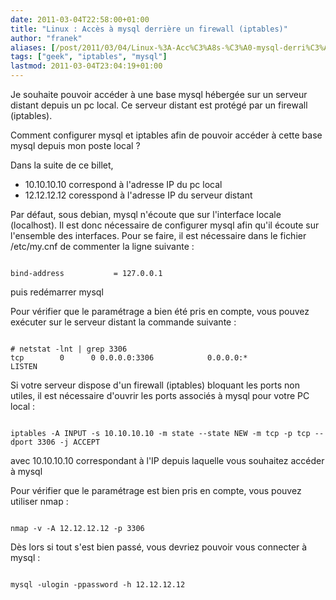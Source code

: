 ```yaml
---
date: 2011-03-04T22:58:00+01:00
title: "Linux : Accès à mysql derrière un firewall (iptables)"
author: "franek"
aliases: [/post/2011/03/04/Linux-%3A-Acc%C3%A8s-%C3%A0-mysql-derri%C3%A8re-un-firewall-%28iptables%29]
tags: ["geek", "iptables", "mysql"]
lastmod: 2011-03-04T23:04:19+01:00
---
```

Je souhaite pouvoir accéder à une base mysql hébergée sur un serveur distant depuis un pc local. Ce serveur distant est protégé par un firewall (iptables).

Comment configurer mysql et iptables afin de pouvoir accéder à cette base mysql depuis mon poste local ?

Dans la suite de ce billet,

- 10.10.10.10 correspond à l'adresse IP du pc local
- 12.12.12.12 coresspond à l'adresse IP du serveur distant

Par défaut, sous debian, mysql n'écoute que sur l'interface locale (localhost). Il est donc nécessaire de configurer mysql afin qu'il écoute sur l'ensemble des interfaces. Pour se faire, il est nécessaire dans le fichier /etc/my.cnf de commenter la ligne suivante :

```

bind-address           = 127.0.0.1
```

puis redémarrer mysql

Pour vérifier que le paramétrage a bien été pris en compte, vous pouvez exécuter sur le serveur distant la commande suivante :

```

# netstat -lnt | grep 3306
tcp        0      0 0.0.0.0:3306            0.0.0.0:*               LISTEN
```

Si votre serveur dispose d'un firewall (iptables) bloquant les ports non utiles, il est nécessaire d'ouvrir les ports associés à mysql pour votre PC local :

```

iptables -A INPUT -s 10.10.10.10 -m state --state NEW -m tcp -p tcp --dport 3306 -j ACCEPT
```

avec 10.10.10.10 correspondant à l'IP depuis laquelle vous souhaitez accéder à mysql

Pour vérifier que le paramétrage est bien pris en compte, vous pouvez utiliser nmap :

```

nmap -v -A 12.12.12.12 -p 3306
```

Dès lors si tout s'est bien passé, vous devriez pouvoir vous connecter à mysql :

```

mysql -ulogin -ppassword -h 12.12.12.12
```
